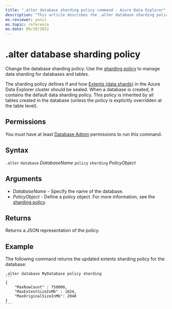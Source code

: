 ```yaml
---
title: ".alter database sharding policy command - Azure Data Explorer"
description: "This article describes the .alter database sharding policy command in Azure Data Explorer."
ms.reviewer: yonil
ms.topic: reference
ms.date: 09/29/2022
---
```

# .alter database sharding policy

Change the database sharding policy. Use the [sharding policy](../management/shardingpolicy.md) to manage data sharding for databases and tables.  

The sharding policy defines if and how [Extents (data shards)](../management/extents-overview.md) in the Azure Data Explorer cluster should be sealed. When a database is created, it contains the default data sharding policy. This policy is inherited by all tables created in the database (unless the policy is explicitly overridden at the table level).

## Permissions

You must have at least [Database Admin](access-control/role-based-access-control.md) permissions to run this command.

## Syntax

`.alter` `database` *DatabaseName* `policy` `sharding` *PolicyObject*

## Arguments

- *DatabaseName* - Specify the name of the database.
- *PolicyObject* - Define a policy object. For more information, see the [sharding policy](../management/shardingpolicy.md).

## Returns

Returns a JSON representation of the policy.

## Example

The following command returns the updated extents sharding policy for the database:

````kusto
.alter database MyDatabase policy sharding
```
{
    "MaxRowCount" : 750000,
    "MaxExtentSizeInMb" : 1024,
    "MaxOriginalSizeInMb": 2048
}
```
````
